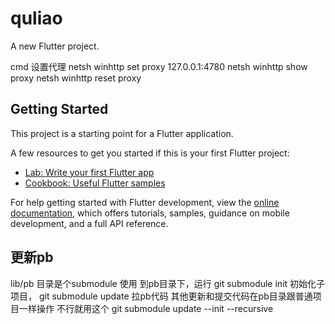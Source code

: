 # quliao

A new Flutter project.

cmd 设置代理
netsh winhttp set proxy 127.0.0.1:4780
netsh winhttp show proxy
netsh winhttp reset proxy

## Getting Started

This project is a starting point for a Flutter application.

A few resources to get you started if this is your first Flutter project:

- [Lab: Write your first Flutter app](https://docs.flutter.dev/get-started/codelab)
- [Cookbook: Useful Flutter samples](https://docs.flutter.dev/cookbook)

For help getting started with Flutter development, view the
[online documentation](https://docs.flutter.dev/), which offers tutorials,
samples, guidance on mobile development, and a full API reference.

## 更新pb
lib/pb 目录是个submodule
使用 到pb目录下，运行 git submodule init 初始化子项目， git submodule update 拉pb代码
其他更新和提交代码在pb目录跟普通项目一样操作
不行就用这个 git submodule update --init --recursive